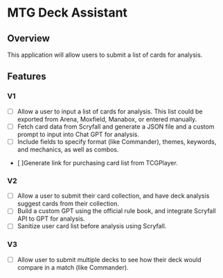 # MTG Deck Assistant

## Overview

This application will allow users to submit a list of cards for analysis.

## Features

### V1

- [ ] Allow a user to input a list of cards for analysis. This list could be exported from Arena, Moxfield, Manabox, or entered manually.
- [ ] Fetch card data from Scryfall and generate a JSON file and a custom prompt to input into Chat GPT for analysis.
- [ ] Include fields to specify format (like Commander), themes, keywords, and mechanics, as well as combos.
- [ ]Generate link for purchasing card list from TCGPlayer.

### V2

- [ ] Allow a user to submit their card collection, and have deck analysis suggest cards from their collection.
- [ ] Build a custom GPT using the official rule book, and integrate Scryfall API to GPT for analysis.
- [ ] Sanitize user card list before analysis using Scryfall.

### V3

- [ ] Allow user to submit multiple decks to see how their deck would compare in a match (like Commander).

